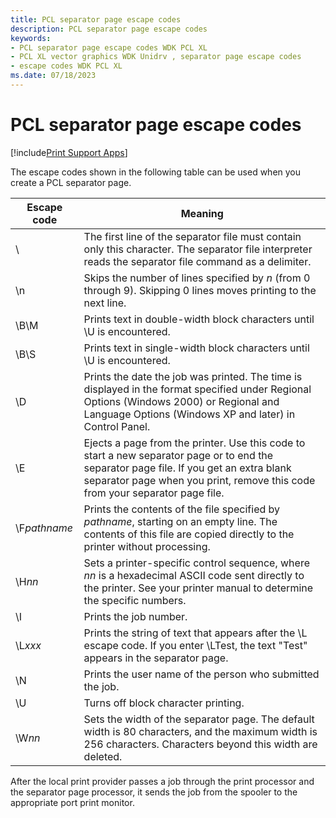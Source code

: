 ```yaml
---
title: PCL separator page escape codes
description: PCL separator page escape codes
keywords:
- PCL separator page escape codes WDK PCL XL
- PCL XL vector graphics WDK Unidrv , separator page escape codes
- escape codes WDK PCL XL
ms.date: 07/18/2023
---
```


# PCL separator page escape codes

[!include[Print Support Apps](../includes/print-support-apps.md)]

The escape codes shown in the following table can be used when you create a PCL separator page.

| Escape code | Meaning |
|--|--|
| \ | The first line of the separator file must contain only this character. The separator file interpreter reads the separator file command as a delimiter. |
| \n | Skips the number of lines specified by *n* (from 0 through 9). Skipping 0 lines moves printing to the next line. |
| \B\M | Prints text in double-width block characters until \U is encountered. |
| \B\S | Prints text in single-width block characters until \U is encountered. |
| \D | Prints the date the job was printed. The time is displayed in the format specified under Regional Options (Windows 2000) or Regional and Language Options (Windows XP and later) in Control Panel. |
| \E | Ejects a page from the printer. Use this code to start a new separator page or to end the separator page file. If you get an extra blank separator page when you print, remove this code from your separator page file. |
| \F*pathname* | Prints the contents of the file specified by *pathname*, starting on an empty line. The contents of this file are copied directly to the printer without processing. |
| \H*nn* | Sets a printer-specific control sequence, where *nn* is a hexadecimal ASCII code sent directly to the printer. See your printer manual to determine the specific numbers. |
| \I | Prints the job number. |
| \L*xxx* | Prints the string of text that appears after the \L escape code. If you enter \LTest, the text "Test" appears in the separator page. |
| \N | Prints the user name of the person who submitted the job. |
| \U | Turns off block character printing. |
| \W*nn* | Sets the width of the separator page. The default width is 80 characters, and the maximum width is 256 characters. Characters beyond this width are deleted. |

After the local print provider passes a job through the print processor and the separator page processor, it sends the job from the spooler to the appropriate port print monitor.

